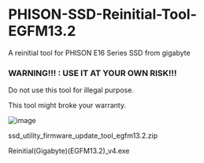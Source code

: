 # PHISON-SSD-Reinitial-Tool-EGFM13.2
A reinitial tool for PHISON E16 Series SSD from gigabyte


### WARNING!!! : USE IT AT YOUR OWN RISK!!!

Do not use this tool for illegal purpose.

This tool might broke your warranty.



![image](https://user-images.githubusercontent.com/61717681/152297896-eea50dd1-7250-4249-a72e-93cf1db2d16e.png)

ssd_utility_firmware_update_tool_egfm13.2.zip

Reinitial(Gigabyte)(EGFM13.2)_v4.exe

